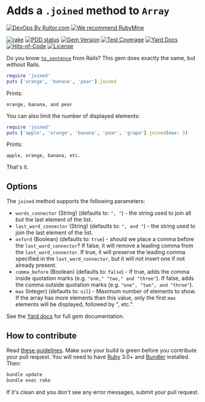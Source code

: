 # Adds a `.joined` method to `Array`

[![DevOps By Rultor.com](https://www.rultor.com/b/yegor256/joined)](https://www.rultor.com/p/yegor256/joined)
[![We recommend RubyMine](https://www.elegantobjects.org/rubymine.svg)](https://www.jetbrains.com/ruby/)

[![rake](https://github.com/yegor256/joined/actions/workflows/rake.yml/badge.svg)](https://github.com/yegor256/joined/actions/workflows/rake.yml)
[![PDD status](https://www.0pdd.com/svg?name=yegor256/joined)](https://www.0pdd.com/p?name=yegor256/joined)
[![Gem Version](https://badge.fury.io/rb/joined.svg)](https://badge.fury.io/rb/joined)
[![Test Coverage](https://img.shields.io/codecov/c/github/yegor256/joined.svg)](https://codecov.io/github/yegor256/joined?branch=master)
[![Yard Docs](https://img.shields.io/badge/yard-docs-blue.svg)](https://rubydoc.info/github/yegor256/joined/master/frames)
[![Hits-of-Code](https://hitsofcode.com/github/yegor256/joined)](https://hitsofcode.com/view/github/yegor256/joined)
[![License](https://img.shields.io/badge/license-MIT-green.svg)](https://github.com/yegor256/joined/blob/master/LICENSE.txt)

Do you know [`to_sentence`][to_sentence] from Rails?
This gem does exactly the same, but without Rails.

```ruby
require 'joined'
puts ['orange', 'banana', 'pear'].joined
```

Prints:

```text
orange, banana, and pear
```

You can also limit the number of displayed elements:

```ruby
require 'joined'
puts ['apple', 'orange', 'banana', 'pear', 'grape'].joined(max: 3)
```

Prints:

```text
apple, orange, banana, etc.
```

That's it.

## Options

The `joined` method supports the following parameters:

* `words_connector` (String) (defaults to: `", "`) -
  the string used to join all but the last element of the list.
* `last_word_connector` (String) (defaults to: `", and "`) -
  the string used to join the last element of the list.
* `oxford` (Boolean) (defaults to: `true`) -
  should we place a comma before the `last_word_connector`?
  If false, it will remove a leading comma from the `last_word_connector`.
  If true, it will preserve the leading comma specified
  in the `last_word_connector`, but it will not insert one
  if not already present.
* `comma_before` (Boolean) (defaults to: `false`) -
  If true, adds the comma inside quotation marks (e.g. `"one," "two," and "three"`).
  If false, adds the comma outside quotation marks (e.g. `"one", "two", and "three"`).
* `max` (Integer) (defaults to: `nil`) -
  Maximum number of elements to show. If the array has more elements than this value,
  only the first `max` elements will be displayed, followed by ", etc.".

See the
[Yard docs](https://rubydoc.info/github/yegor256/joined/master/frames)
for full gem documentation.

## How to contribute

Read
[these guidelines](https://www.yegor256.com/2014/04/15/github-guidelines.html).
Make sure your build is green before you contribute
your pull request. You will need to have
[Ruby](https://www.ruby-lang.org/en/) 3.0+ and
[Bundler](https://bundler.io/) installed. Then:

```bash
bundle update
bundle exec rake
```

If it's clean and you don't see any error messages, submit your pull request.

[to_sentence]: https://api.rubyonrails.org/classes/Array.html#method-i-to_sentence
